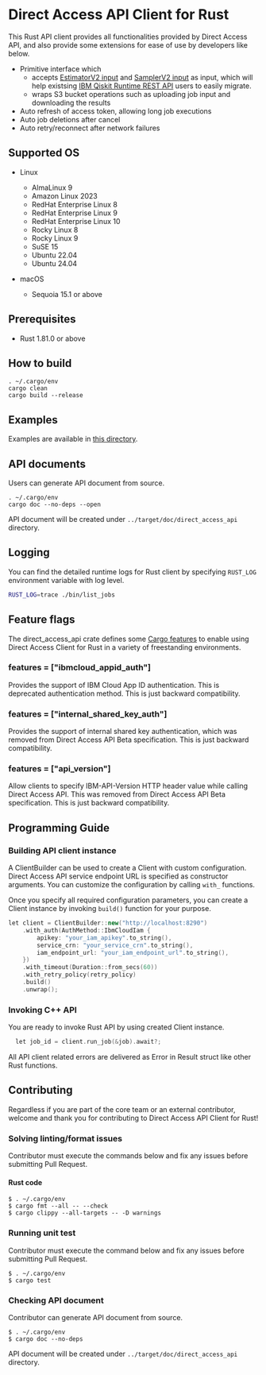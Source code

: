 # Direct Access API Client for Rust

This Rust API client provides all functionalities provided by Direct Access API, and also provide some extensions for ease of use by developers like below.

* Primitive interface which
  * accepts [EstimatorV2 input](https://github.com/Qiskit/ibm-quantum-schemas/blob/main/schemas/estimator_v2_schema.json) and [SamplerV2 input](https://github.com/Qiskit/ibm-quantum-schemas/blob/main/schemas/sampler_v2_schema.json) as input, which will help existsing [IBM Qiskit Runtime REST API](https://docs.quantum.ibm.com/api/runtime) users to easily migrate.
  * wraps S3 bucket operations such as uploading job input and downloading the results
* Auto refresh of access token, allowing long job executions
* Auto job deletions after cancel
* Auto retry/reconnect after network failures


## Supported OS

* Linux
  * AlmaLinux 9
  * Amazon Linux 2023
  * RedHat Enterprise Linux 8
  * RedHat Enterprise Linux 9
  * RedHat Enterprise Linux 10
  * Rocky Linux 8
  * Rocky Linux 9
  * SuSE 15
  * Ubuntu 22.04
  * Ubuntu 24.04

* macOS
  * Sequoia 15.1 or above

## Prerequisites

* Rust 1.81.0 or above

## How to build
```shell-session
. ~/.cargo/env
cargo clean
cargo build --release
```

## Examples

Examples are available in [this directory](./app).

## API documents

Users can generate API document from source.
```shell-session
. ~/.cargo/env
cargo doc --no-deps --open
```
API document will be created under `../target/doc/direct_access_api` directory. 


## Logging

You can find the detailed runtime logs for Rust client by specifying `RUST_LOG` environment variable with log level.


```bash
RUST_LOG=trace ./bin/list_jobs
```

## Feature flags

The direct_access_api crate defines some [Cargo features](https://doc.rust-lang.org/cargo/reference/manifest.html#the-features-section) to enable using Direct Access Client for Rust in a variety of freestanding environments.

### features = ["ibmcloud_appid_auth"]

Provides the support of IBM Cloud App ID authentication. This is deprecated authentication method. This is just backward compatibility.

### features = ["internal_shared_key_auth"]

Provides the support of internal shared key authentication, which was removed from Direct Access API Beta specification. This is just backward compatibility.

### features = ["api_version"]

Allow clients to specify IBM-API-Version HTTP header value while calling Direct Access API. This was removed from Direct Access API Beta specification. This is just backward compatibility. 


## Programming Guide

### Building API client instance

A ClientBuilder can be used to create a Client with custom configuration. Direct Access API service endpoint URL is specified as constructor arguments. You can customize the configuration by calling `with_` functions.

Once you specify all required configuration parameters, you can create a Client instance by invoking `build()` function for your purpose.

```cpp
let client = ClientBuilder::new("http://localhost:8290")
    .with_auth(AuthMethod::IbmCloudIam {
        apikey: "your_iam_apikey".to_string(),
        service_crn: "your_service_crn".to_string(),
        iam_endpoint_url: "your_iam_endpoint_url".to_string(),
    })
    .with_timeout(Duration::from_secs(60))
    .with_retry_policy(retry_policy)
    .build()
    .unwrap();
```


### Invoking C++ API

You are ready to invoke Rust API by using created Client instance.

```cpp
  let job_id = client.run_job(&job).await?;
```

All API client related errors are delivered as Error in Result struct like other Rust functions.

## Contributing

Regardless if you are part of the core team or an external contributor, welcome and thank you for contributing to Direct Access API Client for Rust!

### Solving linting/format issues

Contributor must execute the commands below and fix any issues before submitting Pull Request.

#### Rust code
```shell-session
$ . ~/.cargo/env
$ cargo fmt --all -- --check
$ cargo clippy --all-targets -- -D warnings
```

### Running unit test

Contributor must execute the command below and fix any issues before submitting Pull Request.
```shell-session
$ . ~/.cargo/env
$ cargo test
```

### Checking API document

Contributor can generate API document from source.
```shell-session
$ . ~/.cargo/env
$ cargo doc --no-deps
```
API document will be created under `../target/doc/direct_access_api` directory.
